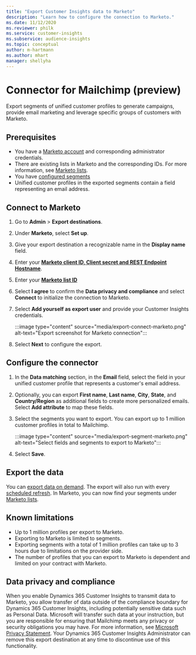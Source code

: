 ```yaml
---
title: "Export Customer Insights data to Marketo"
description: "Learn how to configure the connection to Marketo."
ms.date: 11/12/2020
ms.reviewer: philk
ms.service: customer-insights
ms.subservice: audience-insights
ms.topic: conceptual
author: m-hartmann
ms.author: mhart
manager: shellyha
---
```


# Connector for Mailchimp (preview)

Export segments of unified customer profiles to generate campaigns, provide email marketing and leverage specific groups of customers with Marketo.

## Prerequisites

-	You have a [Marketo account](https://login.marketo.com/) and corresponding administrator credentials.
-	There are existing lists in Marketo and the corresponding IDs. For more information, see [Marketo lists](https://docs.marketo.com/display/public/DOCS/Understanding+Static+Lists).
-	You have [configured segments](segments.md)
-	Unified customer profiles in the exported segments contain a field representing an email address.

## Connect to Marketo

1. Go to **Admin** > **Export destinations**.

1. Under **Marketo**, select **Set up**.

1. Give your export destination a recognizable name in the **Display name** field.

1. Enter your **[Marketo client ID, Client secret and REST Endpoint Hostname](https://developers.marketo.com/rest-api/authentication/)**.

1. Enter your **[Marketo list ID](https://docs.marketo.com/display/public/DOCS/Understanding+Static+Lists)** 

1. Select **I agree** to confirm the **Data privacy and compliance** and select **Connect** to initialize the connection to Marketo.

1. Select **Add yourself as export user** and provide your Customer Insights credentials.

   :::image type="content" source="media/export-connect-marketo.png" alt-text="Export screenshot for Marketo connection":::

1. Select **Next** to configure the export.

## Configure the connector

1. In the **Data matching** section, in the **Email** field, select the field in your unified customer profile that represents a customer's email address. 

1. Optionally, you can export **First name**, **Last name**, **City**, **State**, and **Country/Region**  as additional fields to create more personalized emails. Select **Add attribute** to map these fields.

1. Select the segments you want to export. You can export up to 1 million customer profiles in total to Mailchimp.

   :::image type="content" source="media/export-segment-marketo.png" alt-text="Select fields and segments to export to Marketo":::

1. Select **Save**.

## Export the data

You can [export data on demand](export-destinations.md). The export will also run with every [scheduled refresh](system.md#schedule-tab). In Marketo, you can now find your segments under [Marketo lists](ttps://docs.marketo.com/display/public/DOCS/Understanding+Static+Lists).

## Known limitations

- Up to 1 million profiles per export to Marketo.
- Exporting to Marketo is limited to segments.
- Exporting segments with a total of 1 million profiles can take up to 3 hours due to limitations on the provider side. 
- The number of profiles that you can export to Marketo is dependent and limited on your contract with Marketo.

## Data privacy and compliance

When you enable Dynamics 365 Customer Insights to transmit data to Marketo, you allow transfer of data outside of the compliance boundary for Dynamics 365 Customer Insights, including potentially sensitive data such as Personal Data. Microsoft will transfer such data at your instruction, but you are responsible for ensuring that Mailchimp meets any privacy or security obligations you may have. For more information, see [Microsoft Privacy Statement](https://go.microsoft.com/fwlink/?linkid=396732).
Your Dynamics 365 Customer Insights Administrator can remove this export destination at any time to discontinue use of this functionality.
